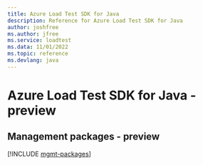 ```yaml
---
title: Azure Load Test SDK for Java
description: Reference for Azure Load Test SDK for Java
author: joshfree
ms.author: jfree
ms.service: loadtest
ms.data: 11/01/2022
ms.topic: reference
ms.devlang: java
---
```

# Azure Load Test SDK for Java - preview

## Management packages - preview
[!INCLUDE [mgmt-packages](load-test-mgmt-index.md)]